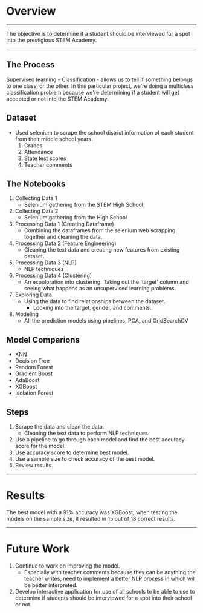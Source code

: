 # Overview
___

The objective is to determine if a student should be interviewed for a spot into the prestigious STEM Academy.

___

## The Process

Supervised learning - Classification - allows us to tell if something belongs to one class, or the other. In this particular project, we're doing a multiclass classification problem because we're determining if a student will get accepted or not into the STEM Academy.

## Dataset

- Used selenium to scrape the school district information of each student from their middle school years.
    1. Grades
    2. Attendance
    3. State test scores
    4. Teacher comments

## The Notebooks

1. Collecting Data 1 
    - Selenium gathering from the STEM High School
2. Collecting Data 2 
    - Selenium gathering from the High School
4. Processing Data 1 (Creating Dataframe)
    - Combining the dataframes from the selenium web scrapping together and cleaning the data.
5. Processing Data 2 (Feature Engineering)
    - Cleaning the text data and creating new features from existing dataset.
6. Processing Data 3 (NLP)
    - NLP techniques
7. Processing Data 4 (Clustering)
    - An expoloration into clustering.  Taking out the 'target' column and seeing what happens as an unsupervised learning problems.
8. Exploring Data
    - Using the data to find relationships between the dataset.
        - Looking into the target, gender, and comments.
9. Modeling
    - All the prediction models using pipelines, PCA, and GridSearchCV

## Model Comparions

- KNN
- Decision Tree
- Random Forest
- Gradient Boost
- AdaBoost
- XGBoost
- Isolation Forest

## Steps

1. Scrape the data and clean the data.
    - Cleaning the text data to perform NLP techniques
1. Use a pipeline to go through each model and find the best accuracy score for the model.
2. Use accuracy score to determine best model.
3. Use a sample size to check accuracy of the best model.
4. Review results.
___

# Results

The best model with a 91% accuracy was XGBoost, when testing the models on the sample size, it resulted in 15 out of 18 correct results.  

___

# Future Work

1. Continue to work on improving the model.
    - Especially with teacher comments because they can be anything the teacher writes, need to implement a better NLP process in which will be better interpreted.
2. Develop interactive application for use of all schools to be able to use to determine if students should be interviewed for a spot into their school or not.
